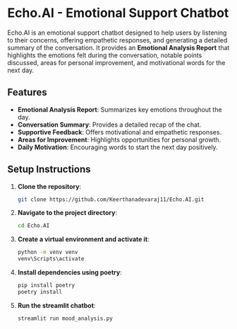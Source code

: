 # Echo.AI - Emotional Support Chatbot

Echo.AI is an emotional support chatbot designed to help users by listening to their concerns, offering empathetic responses, and generating a detailed summary of the conversation. It provides an **Emotional Analysis Report** that highlights the emotions felt during the conversation, notable points discussed, areas for personal improvement, and motivational words for the next day.

## Features
- **Emotional Analysis Report**: Summarizes key emotions throughout the day.
- **Conversation Summary**: Provides a detailed recap of the chat.
- **Supportive Feedback**: Offers motivational and empathetic responses.
- **Areas for Improvement**: Highlights opportunities for personal growth.
- **Daily Motivation**: Encouraging words to start the next day positively.

## Setup Instructions

1. **Clone the repository**:
    ```bash
    git clone https://github.com/Keerthanadevaraj11/Echo.AI.git
    ```

2. **Navigate to the project directory**:
    ```bash
    cd Echo.AI
    ```

3. **Create a virtual environment and activate it**:
    ```bash
    python -m venv venv
    venv\Scripts\activate
    ```

4. **Install dependencies using poetry**:
    ```bash
    pip install poetry
    poetry install
    ```

5. **Run the streamlit chatbot**:
    ```bash
    streamlit run mood_analysis.py
    ```
    
